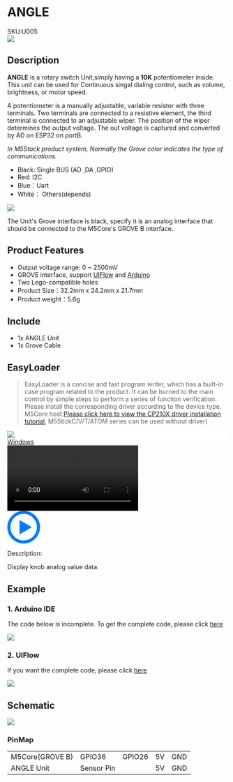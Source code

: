 # ANGLE

<div class="badge badge-pill badge-primary product_sku_tag">SKU:U005</div>

<div class="product_pic"><img src="assets/img/product_pics/unit/M5GO_Unit_angle.webp"></div>

## Description

**ANGLE** is a rotary switch Unit,simply having a **10K** potentiometer inside. This unit can be used for Continuous singal dialing control, such as volume, brightness, or motor speed.

A potentiometer is a manually adjustable, variable resistor with three terminals. Two terminals are connected to a resistive element, the third terminal is connected to an adjustable wiper. The position of the wiper determines the output voltage.
The out voltage is captured and converted by AD on ESP32 on portB.

*In M5Stack product system, Normally the Grove color indicates the type of communications.*
- Black: Single BUS (AD ,DA ,GPIO)
- Red: I2C
- Blue：Uart
- White： Others(depends)

<img src="assets/img/product_pics/unit/angle/unit_angle_03.webp">

The Unit's Grove interface is black, specify it is an analog interface that should be connected to the M5Core's GROVE B interface.

## Product Features

- Output voltage range: 0 ~ 2500mV
- GROVE interface, support [UIFlow](http://flow.m5stack.com) and [Arduino](http://www.arduino.cc)
- Two Lego-compatible holes
- Product Size：32.2mm x 24.2mm x 21.7mm
- Product weight：5.6g

## Include

- 1x ANGLE Unit
- 1x Grove Cable

## EasyLoader

>EasyLoader is a concise and fast program writer, which has a built-in case program related to the product. It can be burned to the main control by simple steps to perform a series of function verification. Please install the corresponding driver according to the device type. M5Core host [Please click here to view the CP210X driver installation tutorial](en/arduino/arduino_development), M5StickC/V/T/ATOM series can be used without driver)

<div class="easyloader-box">
    <div style="background-color:white;">
        <div><img src="https://m5stack.oss-cn-shenzhen.aliyuncs.com/image/easyloader_intro.webp"></div>
        <div class="easyloader-btn">
            <a href="https://m5stack.oss-cn-shenzhen.aliyuncs.com/EasyLoader/Windows/UNIT/For%20M5Core/EasyLoader_Angle_UNIT_With_M5Core.exe">Windows</a>
            <!-- <a>Linux</a>
            <a>MacOS</a> -->
        </div>
    </div>
    <div>
        <video id="example_video" controls>
            <source src="https://m5stack.oss-cn-shenzhen.aliyuncs.com/video/Product_example_video/Unit/Angle_UNIT.mp4" type="video/mp4">
        </video>
        <div class="easyloader-mask">
        <a>
            <svg id="play-btn" t="1583228776634" class="icon" viewBox="0 0 1024 1024" version="1.1" xmlns="http://www.w3.org/2000/svg" p-id="4152" width="75" height="75"><path d="M512 0C229.216 0 0 229.216 0 512s229.216 512 512 512 512-229.216 512-512S794.784 0 512 0z m0 928C282.24 928 96 741.76 96 512S282.24 96 512 96s416 186.24 416 416-186.24 416-416 416zM384 288l384 224-384 224z" p-id="4153" fill="#007aff"></path></svg></a>
            <p>Description:</p>
            <p>Display knob analog value data.</p>
        </div>
    </div>
</div>

## Example

### 1. Arduino IDE

The code below is incomplete. To get the complete code, please click [here](https://github.com/m5stack/M5-ProductExampleCodes/tree/master/Unit/ANGLE/Arduino)

<img src="assets/img/product_pics/unit/unit_example/ANGLE/example_unit_angle_04.webp">

### 2. UIFlow

If you want the complete code, please click [here](https://github.com/m5stack/M5-ProductExampleCodes/tree/master/Unit/ANGLE/UIFlow)

<img src="assets/img/product_pics/unit/unit_example/ANGLE/example_unit_angle_03.webp">

## Schematic

<img src="assets/img/product_pics/unit/angle_sch.webp">

### PinMap

<table>
 <tr><td>M5Core(GROVE B)</td><td>GPIO36</td><td>GPIO26</td><td>5V</td><td>GND</td></tr>
 <tr><td>ANGLE Unit</td><td>Sensor Pin</td><td> </td><td>5V</td><td>GND</td></tr>
</table>

<script>

   var purchase_link = 'https://m5stack.com/collections/m5-unit/products/angle-unit';

   anchor_search(purchase_link);
   scrollFunc();

</script>